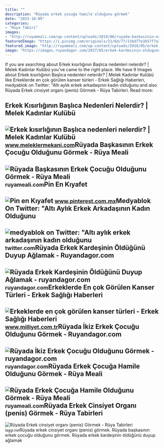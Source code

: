 ```yaml
---
title: ""
description: "Rüyada erkek çocuğa hamile olduğunu görmek"
date: "2023-10-09"
categories:
- "Ruya Tabiri"
images:
- "http://ruyameali.com/wp-content/uploads/2019/06/ruyada-baskasinin-erkek-cocugu-bebegi-oldugunu-gormek.jpg"
featuredImage: "https://i.pinimg.com/originals/21/6d/77/216d77e3b57f7a374e4133782f62e0ec.jpg"
featured_image: "http://ruyameali.com/wp-content/uploads/2018/05/erkek-cocuga-dokuz-aylik-hamile-oldugunu-gormek.jpg"
image: "https://images.ruyandagor.com/2017/05/erkek-kardesinin-oldugunu-duyup-aglamak-1159.jpg"
---
```


If you are searching about Erkek kısırlığının Başlıca nedenleri nelerdir? | Melek Kadınlar Kulübü you've came to the right place. We have 9 Images about Erkek kısırlığının Başlıca nedenleri nelerdir? | Melek Kadınlar Kulübü like Erkeklerde en çok görülen kanser türleri - Erkek Sağlığı Haberleri, medyablok on Twitter: "Altı aylık erkek arkadaşının kadın olduğunu and also Rüyada Erkek cinsiyet organı (penis) Görmek - Rüya Tabirleri. Read more:

Erkek Kısırlığının Başlıca Nedenleri Nelerdir? | Melek Kadınlar Kulübü
----------------------------------------------------------------------

 ![Erkek kısırlığının Başlıca nedenleri nelerdir? | Melek Kadınlar Kulübü](https://www.meleklermekani.com/attachments/erkek-kisirligi-jpg.77910/) <small>www.meleklermekani.com</small>Rüyada Başkasının Erkek Çocuğu Olduğunu Görmek - Rüya Meali
-----------------------------------------------------------

 ![Rüyada Başkasının Erkek Çocuğu Olduğunu Görmek - Rüya Meali](http://ruyameali.com/wp-content/uploads/2019/06/ruyada-baskasinin-erkek-cocugu-bebegi-oldugunu-gormek.jpg) <small>ruyameali.com</small>Pin En Kıyafet
--------------

 ![Pin en Kıyafet](https://i.pinimg.com/originals/21/6d/77/216d77e3b57f7a374e4133782f62e0ec.jpg) <small>www.pinterest.com.mx</small>Medyablok On Twitter: "Altı Aylık Erkek Arkadaşının Kadın Olduğunu
------------------------------------------------------------------

 ![medyablok on Twitter: "Altı aylık erkek arkadaşının kadın olduğunu](https://pbs.twimg.com/media/Fd-tomkXEAImt3G.jpg) <small>twitter.com</small>Rüyada Erkek Kardeşinin Öldüğünü Duyup Ağlamak - Ruyandagor.com
---------------------------------------------------------------

 ![Rüyada Erkek Kardeşinin Öldüğünü Duyup Ağlamak - ruyandagor.com](https://images.ruyandagor.com/2017/05/erkek-kardesinin-oldugunu-duyup-aglamak-1159.jpg) <small>ruyandagor.com</small>Erkeklerde En çok Görülen Kanser Türleri - Erkek Sağlığı Haberleri
------------------------------------------------------------------

 ![Erkeklerde en çok görülen kanser türleri - Erkek Sağlığı Haberleri](http://i.milliyet.com.tr/YeniAnaResim/2017/04/04/erkeklerde-en-cok-gorulen-kanser-turleri-8868444.Jpeg) <small>www.milliyet.com.tr</small>Rüyada İkiz Erkek Çocuğu Olduğunu Görmek - Ruyandagor.com
---------------------------------------------------------

 ![Rüyada İkiz Erkek Çocuğu Olduğunu Görmek - ruyandagor.com](https://images.ruyandagor.com/2017/04/ikiz-erkek-cocugu-oldugunu-gormek-2323.jpg) <small>ruyandagor.com</small>Rüyada Erkek Çocuğa Hamile Olduğunu Görmek - Rüya Meali
-------------------------------------------------------

 ![Rüyada Erkek Çocuğa Hamile Olduğunu Görmek - Rüya Meali](http://ruyameali.com/wp-content/uploads/2018/05/erkek-cocuga-dokuz-aylik-hamile-oldugunu-gormek.jpg) <small>ruyameali.com</small>Rüyada Erkek Cinsiyet Organı (penis) Görmek - Rüya Tabirleri
------------------------------------------------------------

 ![Rüyada Erkek cinsiyet organı (penis) Görmek - Rüya Tabirleri](https://laggi.net/wp-content/uploads/2021/02/Ruyada-Erkek-cinsiyet-organi-(penis)-Gormek-CaddeSekiz.jpg) <small>laggi.net</small>Rüyada erkek cinsiyet organı (penis) görmek. Rüyada başkasının erkek çocuğu olduğunu görmek. Rüyada erkek kardeşinin öldüğünü duyup ağlamak
